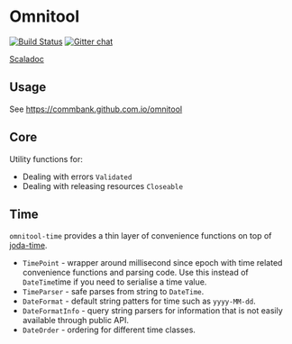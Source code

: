 # Omnitool

[![Build Status](https://travis-ci.org/CommBank/omnitool.svg?branch=master)](https://travis-ci.org/CommBank/omnitool)
[![Gitter chat](https://badges.gitter.im/CommBank.png)](https://gitter.im/CommBank)

[Scaladoc](https://commbank.github.io/omnitool/latest/api/index.html)

Usage
-----

See https://commbank.github.com.io/omnitool

Core
----

Utility functions for:

* Dealing with errors `Validated`
* Dealing with releasing resources `Closeable`


Time
----

`omnitool-time` provides a thin layer of convenience functions on top of
[joda-time](http://www.joda.org/joda-time/).

* `TimePoint` - wrapper around millisecond since epoch with time related convenience functions
   and parsing code. Use this instead of `DateTime`time if you need to serialise a time value.
* `TimeParser` - safe parses from string to `DateTime`.
* `DateFormat` - default string patters for time such as `yyyy-MM-dd`.
* `DateFormatInfo` - query string parsers for information that is not easily available through public API.
* `DateOrder` - ordering for different time classes.
